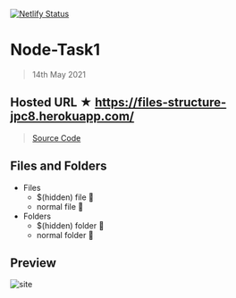 [![Netlify Status](https://api.netlify.com/api/v1/badges/7c03a914-f40d-43fb-9411-812978f0e320/deploy-status)](https://app.netlify.com/sites/pricing-jpc8/deploys)

# Node-Task1

> 14th May 2021

## Hosted URL ★ https://files-structure-jpc8.herokuapp.com/

> [Source Code](File-Folders)

## Files and Folders

- Files 
  - $(hidden) file 📑
  - normal file 📄
- Folders
  - $(hidden) folder 💼
  - normal folder 📂

## Preview

![site](https://github.com/JPC8/guvi_BootCamp/blob/main/Tasks/Week8/Files-Folders/Preview1.png)
